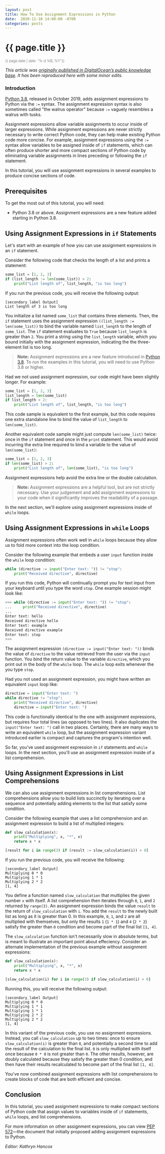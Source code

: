 ```yaml
---
layout: post
title: How To Use Assignment Expressions in Python
date:  2020-11-10 14:00:00 -0700
categories: posts
---
```


# {{ page.title }}

<small style="font-weight: 175;">{{ page.date | date: "%-d %B, %Y"}}</small>

*This article was [originally published in DigitalOcean’s public knowledge base](https://www.digitalocean.com/community/tutorials/how-to-use-assignment-expressions-in-python). It has been reproduced here with some minor edits.*

### Introduction

[Python 3.8](https://www.python.org/downloads/release/python-380/), released in October 2019, adds assignment expressions to Python via the `:=` syntax. The assignment expression syntax is also sometimes called "the walrus operator" because `:=` vaguely resembles a walrus with tusks.

Assignment expressions allow variable assignments to occur inside of larger expressions. While assignment expressions are never strictly necessary to write correct Python code, they can help make existing Python code more concise. For example, assignment expressions using the `:=` syntax allow variables to be assigned inside of `if` statements, which can often produce shorter and more compact sections of Python code by eliminating variable assignments in lines preceding or following the `if` statement.

In this tutorial, you will use assignment expressions in several examples to produce concise sections of code.

## Prerequisites

To get the most out of this tutorial, you will need:

* Python 3.8 or above. Assignment expressions are a new feature added starting in Python 3.8.

## Using Assignment Expressions in `if` Statements

Let's start with an example of how you can use assignment expressions in an `if` statement.

Consider the following code that checks the length of a list and prints a statement:

```python
some_list = [1, 2, 3]
if (list_length := len(some_list)) > 2:
    print("List length of", list_length, "is too long")
```

If you run the previous code, you will receive the following output:

```
[secondary_label Output]
List length of 3 is too long
```

You initialize a list named `some_list` that contains three elements. Then, the `if` statement uses the assignment expression `((list_length := len(some_list))` to bind the variable named `list_length` to the length of `some_list`. The `if` statement evaluates to `True` because `list_length` is greater than `2`. You print a string using the `list_length` variable, which you bound initially with the assignment expression, indicating the the three-element list is too long.

> **Note:** Assignment expressions are a new feature introduced in [Python 3.8](https://docs.python.org/3/whatsnew/3.8.html). To run the examples in this tutorial, you will need to use Python 3.8 or higher.

Had we not used assignment expression, our code might have been slightly longer. For example:

```python
some_list = [1, 2, 3]
list_length = len(some_list)
if list_length > 2:
    print("List length of", list_length, "is too long")
```

This code sample is equivalent to the first example, but this code requires one extra standalone line to bind the value of `list_length` to `len(some_list)`.

Another equivalent code sample might just compute `len(some_list)` twice: once in the `if` statement and once in the `print` statement. This would avoid incurring the extra line required to bind a variable to the value of `len(some_list)`:

```python
some_list = [1, 2, 3]
if len(some_list) > 2:
    print("List length of", len(some_list), "is too long")
```

Assignment expressions help avoid the extra line or the double calculation.

> **Note:** Assignment expressions are a helpful tool, but are not strictly necessary. Use your judgement and add assignment expressions to your code when it significantly improves the readability of a passage.

In the next section, we'll explore using assignment expressions inside of `while` loops.

## Using Assignment Expressions in `while` Loops

Assignment expressions often work well in `while` loops because they allow us to fold more context into the loop condition.

Consider the following example that embeds a user `input` function inside the `while` loop condition:

```python
while (directive := input("Enter text: ")) != "stop":
    print("Received directive", directive)
```

If you run this code, Python will continually prompt you for text input from your keyboard until you type the word `stop`. One example session might look like:

```python
>>> while (directive := input("Enter text: ")) != "stop":
...     print("Received directive", directive)
...
Enter text: hello
Received directive hello
Enter text: example
Received directive example
Enter text: stop
>>>
```

The assignment expression `(directive := input("Enter text: "))` binds the value of `directive` to the value retrieved from the user via the `input` function. You bind the return value to the variable `directive`, which you print out in the body of the `while` loop. The `while` loop exits whenever the you type `stop`.

Had you not used an assignment expression, you might have written an equivalent `input` loop like:

```python
directive = input("Enter text: ")
while directive != "stop":
    print("Received directive", directive)
    directive = input("Enter text: ")
```

This code is functionally identical to the one with assignment expressions, but requires four total lines (as opposed to two lines). It also duplicates the `input("Enter text: ")` call in two places. Certainly, there are many ways to write an equivalent `while` loop, but the assignment expression variant introduced earlier is compact and captures the program's intention well.

So far, you've used assignment expression in `if` statements and `while` loops. In the next section, you'll use an assignment expression inside of a list comprehension.

## Using Assignment Expressions in List Comprehensions

We can also use assignment expressions in list comprehensions. List comprehensions allow you to build lists succinctly by iterating over a sequence and potentially adding elements to the list that satisfy some condition.

Consider the following example that uses a list comprehension and an assignment expression to build a list of multiplied integers:

```python
def slow_calculation(x):
    print("Multiplying", x, "*", x)
    return x * x

[result for i in range(3) if (result := slow_calculation(i)) > 0]
```

If you run the previous code, you will receive the following:

```
[secondary_label Output]
Multiplying 0 * 0
Multiplying 1 * 1
Multiplying 2 * 2
[1, 4]
```

You define a function named `slow_calculation` that multiplies the given number `x` with itself. A list comprehension then iterates through `0`, `1`, and `2` returned by `range(3)`. An assignment expression binds the value `result` to the return of `slow_calculation` with `i`. You add the `result` to the newly built list as long as it is greater than 0. In this example, `0`, `1`, and `2` are all multiplied with themselves, but only the results `1` (`1 * 1`) and `4` (`2 * 2`) satisfy the greater than `0` condition and become part of the final list `[1, 4]`.

The `slow_calculation` function isn't necessarily slow in absolute terms, but is meant to illustrate an important point about effeciency. Consider an alternate implementation of the previous example without assignment expressions:


```python
def slow_calculation(x):
    print("Multiplying", x, "*", x)
    return x * x

[slow_calculation(i) for i in range(3) if slow_calculation(i) > 0]
```

Running this, you will receive the following output:

```
[secondary_label Output]
Multiplying 0 * 0
Multiplying 1 * 1
Multiplying 1 * 1
Multiplying 2 * 2
Multiplying 2 * 2
[1, 4]
```

In this variant of the previous code, you use no assignment expressions. Instead, you call `slow_calculation` up to two times: once to ensure `slow_calculation(i)` is greater than `0`, and potentially a second time to add the result of the calculation to the final list. `0` is only multiplied with itself once because `0 * 0` is not greater than `0`. The other results, however, are doubly calculated because they satisfy the greater than 0 condition, and then have their results recalculated to become part of the final list `[1, 4]`.

You've now combined assignment expressions with list comprehensions to create blocks of code that are both efficient and concise.

## Conclusion

In this tutorial, you used assignment expressions to make compact sections of Python code that assign values to variables inside of `if` statements, `while` loops, and list comprehensions.

For more information on other assignment expressions, you can view [PEP 572](https://www.python.org/dev/peps/pep-0572/)—the document that initially proposed adding assignment expressions to Python.

*Editor: Kathryn Hancox*
